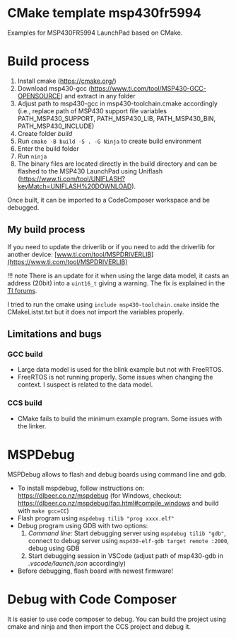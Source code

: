 # CMake template msp430fr5994

Examples for MSP430FR5994 LaunchPad based on CMake.

# Build process

1. Install cmake (https://cmake.org/)
1. Download msp430-gcc (https://www.ti.com/tool/MSP430-GCC-OPENSOURCE) and extract in any folder
1. Adjust path to msp430-gcc in msp430-toolchain.cmake accordingly (i.e., replace path of MSP430 support file variables PATH_MSP430_SUPPORT, PATH_MSP430_LIB, PATH_MSP430_BIN, PATH_MSP430_INCLUDE)
1. Create folder *build*
1. Run `cmake -B build -S . -G Ninja` to create build environment
1. Enter the build folder
1. Run `ninja`
1. The binary files are located directly in the build directory and can be flashed to the MSP430 LaunchPad using Uniflash (https://www.ti.com/tool/UNIFLASH?keyMatch=UNIFLASH%20DOWNLOAD).

Once built, it can be imported to a CodeComposer workspace and be debugged.

## My build process

If you need to update the driverlib or if you need to add the driverlib for another device: [www.ti.com/tool/MSPDRIVERLIB](https://www.ti.com/tool/MSPDRIVERLIB)

!!! note
    There is an update for it when using the large data model, it casts an address (20bit) into a `uint16_t` giving a warning. The fix is explained in the [TI forums](https://e2e.ti.com/support/microcontrollers/msp-low-power-microcontrollers-group/msp430/f/msp-low-power-microcontroller-forum/480207/hw_regaccess-h-in-mspware-2-40-00-37-generates-cast-to-pointer-from-integer-of-different-size-warnings-when-compiled-with-gcc_msp430_4-9-14r1_364).

I tried to run the cmake using `include msp430-toolchain.cmake` inside the CMakeListst.txt but it does not import the variables properly.

## Limitations and bugs

### GCC build

- Large data model is used for the blink example but not with FreeRTOS.
- FreeRTOS is not running properly. Some issues when changing the context. I suspect is related to the data model.

### CCS build

- CMake fails to build the minimum example program. Some issues with the linker.

# MSPDebug

MSPDebug allows to flash and debug boards using command line and gdb.
- To install mspdebug, follow instructions on: https://dlbeer.co.nz/mspdebug (for Windows, checkout: https://dlbeer.co.nz/mspdebug/faq.html#compile_windows and build with `make gcc=CC`)
- Flash program using `mspdebug tilib "prog xxxx.elf"`
- Debug program using GDB with two options:
    1) *Command line:* Start debugging server using  `mspdebug tilib "gdb"`, connect to debug server using `msp430-elf-gdb target remote :2000`, debug using GDB
    2) Start debugging session in VSCode (adjust path of msp430-gdb in *.vscode/launch.json* accordingly)
- Before debugging, flash board with newest firmware!

# Debug with Code Composer

It is easier to use code composer to debug. You can build the project using cmake and ninja and then import the CCS project and debug it.
